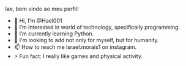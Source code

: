 Iae, bem vindo ao meu perfil!
- 👋 Hi, I’m @Hael001
- 👀 I’m interested in world of technology, specifically programming.
- 🌱 I’m currently learning Python.
- 💞️ I'm looking to add not only for myself, but for humanity.
- 📫 How to reach me israel.morais1 on instagram.
- ⚡ Fun fact: I really like games and physical activity.

<!---
Hael001/Hael001 is a ✨ special ✨ repository because its `README.md` (this file) appears on your GitHub profile.
You can click the Preview link to take a look at your changes.
--->
